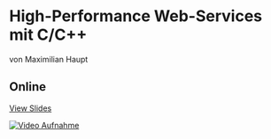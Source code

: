 # High-Performance Web-Services mit C/C++

von Maximilian Haupt

Online
------

[View Slides](https://cpp-dresden.github.io/Slides/2016-09-08%20Maximilian%20Haupt%20High-Performance%20Web-Services%20mit%20C%2B%2B/2016-09-08%20C%2B%2B%20Microservices.pdf)

[![Video Aufnahme](http://img.youtube.com/vi/IA8O5QhT5D4/0.jpg)](https://youtu.be/IA8O5QhT5D4)
